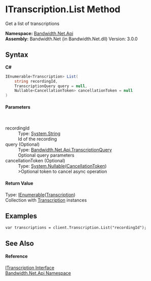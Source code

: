 ﻿# ITranscription.List Method 
 

Get a list of transcriptions

**Namespace:**&nbsp;<a href ="N_Bandwidth_Net_Api.md">Bandwidth.Net.Api</a><br />**Assembly:**&nbsp;Bandwidth.Net (in Bandwidth.Net.dll) Version: 3.0.0

## Syntax

**C#**<br />
``` C#
IEnumerable<Transcription> List(
	string recordingId,
	TranscriptionQuery query = null,
	Nullable<CancellationToken> cancellationToken = null
)
```


#### Parameters
&nbsp;<dl><dt>recordingId</dt><dd>Type: <a href="http://msdn2.microsoft.com/en-us/library/s1wwdcbf" target="_blank">System.String</a><br />Id of the recording</dd><dt>query (Optional)</dt><dd>Type: <a href ="T_Bandwidth_Net_Api_TranscriptionQuery.md">Bandwidth.Net.Api.TranscriptionQuery</a><br />Optional query parameters</dd><dt>cancellationToken (Optional)</dt><dd>Type: <a href="http://msdn2.microsoft.com/en-us/library/b3h38hb0" target="_blank">System.Nullable</a>(<a href="http://msdn2.microsoft.com/en-us/library/dd384802" target="_blank">CancellationToken</a>)<br />>Optional token to cancel async operation</dd></dl>

#### Return Value
Type: <a href="http://msdn2.microsoft.com/en-us/library/9eekhta0" target="_blank">IEnumerable</a>(<a href ="T_Bandwidth_Net_Api_Transcription.md">Transcription</a>)<br />Collection with <a href ="T_Bandwidth_Net_Api_Transcription.md">Transcription</a> instances

## Examples

```
var transcriptions = client.Transcription.List("recordingId");
```


## See Also


#### Reference
<a href ="T_Bandwidth_Net_Api_ITranscription.md">ITranscription Interface</a><br /><a href ="N_Bandwidth_Net_Api.md">Bandwidth.Net.Api Namespace</a><br />